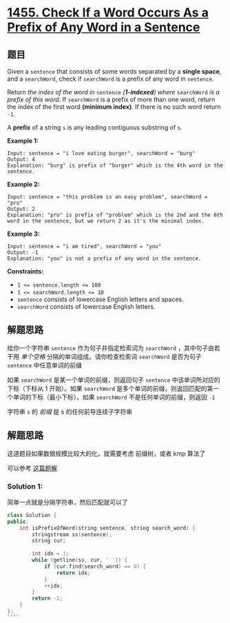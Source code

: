 # [1455. Check If a Word Occurs As a Prefix of Any Word in a Sentence](https://leetcode.cn/problems/check-if-a-word-occurs-as-a-prefix-of-any-word-in-a-sentence/)

## 题目

Given a `sentence` that consists of some words separated by a **single space**, and a `searchWord`, check if `searchWord` is a prefix of any word in `sentence`.

Return *the index of the word in* `sentence` *(**1-indexed**) where* `searchWord` *is a prefix of this word*. If `searchWord` is a prefix of more than one word, return the index of the first word **(minimum index)**. If there is no such word return `-1`.

A **prefix** of a string `s` is any leading contiguous substring of `s`.

 

**Example 1:**

```
Input: sentence = "i love eating burger", searchWord = "burg"
Output: 4
Explanation: "burg" is prefix of "burger" which is the 4th word in the sentence.
```

**Example 2:**

```
Input: sentence = "this problem is an easy problem", searchWord = "pro"
Output: 2
Explanation: "pro" is prefix of "problem" which is the 2nd and the 6th word in the sentence, but we return 2 as it's the minimal index.
```

**Example 3:**

```
Input: sentence = "i am tired", searchWord = "you"
Output: -1
Explanation: "you" is not a prefix of any word in the sentence.
```

 

**Constraints:**

- `1 <= sentence.length <= 100`
- `1 <= searchWord.length <= 10`
- `sentence` consists of lowercase English letters and spaces.
- `searchWord` consists of lowercase English letters.

## 解题思路

给你一个字符串 `sentence` 作为句子并指定检索词为 `searchWord` ，其中句子由若干用 *单个空格* 分隔的单词组成。请你检查检索词 `searchWord` 是否为句子 `sentence` 中任意单词的前缀

如果 `searchWord` 是某一个单词的前缀，则返回句子 `sentence` 中该单词所对应的下标（下标从 1 开始）。如果 `searchWord` 是多个单词的前缀，则返回匹配的第一个单词的下标（最小下标）。如果 `searchWord` 不是任何单词的前缀，则返回 `-1` 

字符串 `s` 的 *前缀* 是 s 的任何前导连续子字符串

## 解题思路

这道题目如果数据规模比较大的化，就需要考虑 前缀树，或者 kmp 算法了

可以参考 [这篇题解](https://leetcode.cn/problems/check-if-a-word-occurs-as-a-prefix-of-any-word-in-a-sentence/solution/kmppi-pei-he-qian-zhui-shu-du-ke-yi-jie-2c8n8/)

### Solution 1:

简单一点就是分隔字符串，然后匹配就可以了

`````c++
class Solution {
public:
    int isPrefixOfWord(string sentence, string search_word) {
        stringstream ss(sentence);
        string cur;
        
        int idx = 1;
        while (getline(ss, cur, ' ')) {
            if (cur.find(search_word) == 0) {
                return idx;
            }
            ++idx;
        }
        return -1;
    }
};
````
